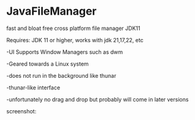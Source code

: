 # JavaFileManager
fast and bloat free cross platform file manager JDK11

Requires: JDK 11 or higher, works with jdk 21,17,22, etc

-UI Supports Window Managers such as dwm

-Geared towards a Linux system

-does not run in the background like thunar

-thunar-like interface

-unfortunately no drag and drop but probably will come in later versions

screenshot:

[](./Screenshot_2023-10-26_14-05-45.png)
